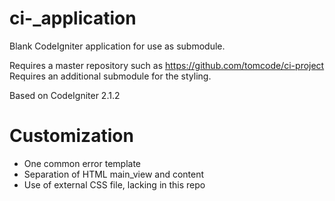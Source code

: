 ci-_application
===============

Blank CodeIgniter application for use as submodule.

Requires a master repository such as https://github.com/tomcode/ci-project
Requires an additional submodule for the styling.

Based on CodeIgniter 2.1.2


Customization
=============

* One common error template
* Separation of HTML main_view and content
* Use of external CSS file, lacking in this repo

